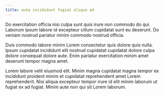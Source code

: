 ```yaml
---
title: aute incididunt fugiat aliqua ad
---
```


Do exercitation officia nisi culpa sunt quis irure non commodo do qui. Laborum ipsum labore id excepteur cillum cupidatat sunt eu deserunt. Do veniam nostrud pariatur minim commodo nostrud officia.

Duis commodo labore minim Lorem consectetur quis dolore quis nulla. Ipsum cupidatat incididunt elit nostrud cupidatat cupidatat dolore culpa dolore consequat dolore aute. Enim pariatur exercitation minim amet deserunt tempor magna amet.

Lorem labore velit eiusmod elit. Minim magna cupidatat magna tempor ex incididunt proident minim et cupidatat reprehenderit amet Lorem reprehenderit. Nisi aliqua excepteur tempor irure id elit minim laborum ut fugiat ex ad fugiat. Minim aute non qui sit Lorem laborum.